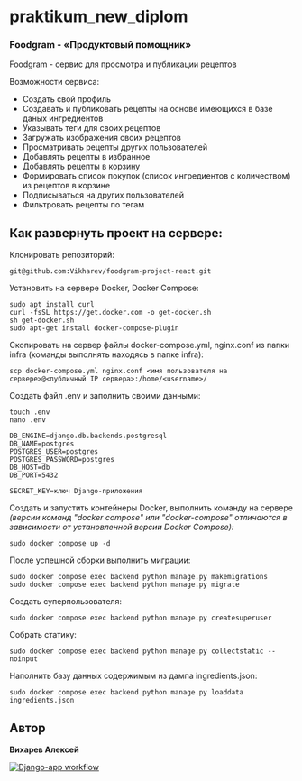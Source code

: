# praktikum_new_diplom

### Foodgram - «Продуктовый помощник»
Foodgram - сервис для просмотра и публикации рецептов

Возможности сервиса:
- Создать свой профиль
- Создавать и публиковать рецепты на основе имеющихся в базе даных ингредиентов
- Указывать теги для своих рецептов
- Загружать изображения своих рецептов
- Просматривать рецепты других пользователей
- Добавлять рецепты в избранное
- Добавлять рецепты в корзину
- Формировать список покупок (список ингредиентов с количеством) из рецептов в корзине
- Подписываться на других пользователей
- Фильтровать рецепты по тегам

## Как развернуть проект на сервере:

Клонировать репозиторий:
```
git@github.com:Vikharev/foodgram-project-react.git
```

Установить на сервере Docker, Docker Compose:

```
sudo apt install curl    
curl -fsSL https://get.docker.com -o get-docker.sh 
sh get-docker.sh                                   
sudo apt-get install docker-compose-plugin       
```

Скопировать на сервер файлы docker-compose.yml, nginx.conf из папки infra (команды выполнять находясь в папке infra):

```
scp docker-compose.yml nginx.conf <имя пользователя на сервере>@<публичный IP сервера>:/home/<username>/  
```

Создать файл .env и заполнить своими данными:
```
touch .env
nano .env
```
```
DB_ENGINE=django.db.backends.postgresql
DB_NAME=postgres
POSTGRES_USER=postgres
POSTGRES_PASSWORD=postgres
DB_HOST=db
DB_PORT=5432

SECRET_KEY=ключ Django-приложения
```

Создать и запустить контейнеры Docker, выполнить команду на сервере
*(версии команд "docker compose" или "docker-compose" отличаются в зависимости от установленной версии Docker Compose):*
```
sudo docker compose up -d
```

После успешной сборки выполнить миграции:
```
sudo docker compose exec backend python manage.py makemigrations
sudo docker compose exec backend python manage.py migrate
```

Создать суперпользователя:
```
sudo docker compose exec backend python manage.py createsuperuser
```

Собрать статику:
```
sudo docker compose exec backend python manage.py collectstatic --noinput
```

Наполнить базу данных содержимым из дампа ingredients.json:
```
sudo docker compose exec backend python manage.py loaddata ingredients.json
```


## Автор
**Вихарев Алексей**

[![Django-app workflow](https://github.com/vikharev/foodgram-project-react/actions/workflows/main.yml/badge.svg)](https://github.com/vikharev/foodgram-project-react/actions/workflows/main.yml)